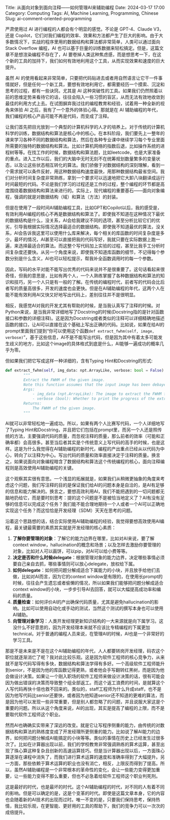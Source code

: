 Title: 从面向对象到面向注释——如何管理AI来辅助编程
Date: 2024-03-17 17:00
Category: Computing
Tags: AI, Machine Learning, Programming, Chinese
Slug: ai-comment-oriented-programming

严肃使用过 AI 进行编程的人都会有个明显的感觉。不论是 GPT-4、Claude V3，还是 Copilot，它们对我们编程的效率、效果和方法都产生了巨大的影响。由于大多数情况下，实战的程序里用的数据结构和算法都非常简单，人类可以通过面向 Stack Overflow 编程，AI 也可以基于巨量的训练数据来轻松搞定。但是，这篇文章不是想渲染编程不存在了，AI 要卷掉人类这种焦虑感，而是想思考一下，在这个新的工具的加持下，我们如何有效地利用这个工具，从而实现效果和速度的巨大提升。

虽然 AI 的使用看起来非常简单，只要把代码贴进去或者用自然语言让它干一件事情就好，但是任何一个新工具，要想有效地利用它，都需要经历一个摸索、沉淀和思考的过程，都有一些诀窍。尤其是 AI 这种突破性的工具。如果我们仍然照着以前的思维定势来看待它的话，往往会陷入一些习惯的盲区，从而无法有效地收敛到最佳的利用方式上去。在试图摒弃我过往的编程教育和经验，试着用一种全新的视角来体验 AI 之后，我有了一个意外的体验心得。那就是在 AI 辅助编程的年代，我们编程的核心产品可能不再是代码，而变成了注释。

让我们首先把目光放到一个典型的计算机科学的人才的培养上。对于传统的计算机科学的训练，数据结构和算法是核心中的核心。在本科阶段，我们要先上一整年的课来学习各种不同的数据结构和算法，然后在各种专业课中继续学习每个专业里面所需要的独特的数据结构和算法。比如计算机网络的指数后退，比如操作系统的进程树等等。在找工作的时候，数据结构和算法题，比如leetcode，也是大家准备的重点。进入工作以后，我们的大脑中无时无刻不在统筹规划数量繁多的变量状态，以及让这些状态相互转化的算法。我们骄傲于对数据结构的深刻理解，看到一个需求就可以条件反射，用这种数据结构速度最快，用那种数据结构最省空间。我们对分析时间复杂度非常熟练，拿到一个要求可以迅速地把它大卸八块翻译成运行时间最短的代码。不论是我们学习的过程还是工作的过程，整个编程的环节都是高度围绕着数据结构和算法来进行的。实际上，现代编程的重要基石——面向对象编程，强调的就是对数据结构（域）和算法（方法）的封装。

但是在使用了一段时间AI辅助编程工具，比如GPT和Copilot以后，我的感受是，有效利用AI编程的核心不再是数据结构和算法了。即使我不知道在这种情况下最优的数据结构是什么，没关系，AI会给我建议不同的选项，甚至分析比较它们的优劣，引导我根据实际情况选择最适合的数据结构。即使我不知道最优的算法，没关系，AI会告诉我这里可以使用什么库来解决，每个相关的库函数的时间复杂度是多少。最坏的情况，AI甚至可以直接把我的代码写好，我就只要在实际数据上跑一遍，来选择最适合的算法。而这整个写代码加上实验的过程，甚至比我手工分析时间复杂度还要快。从另一个角度来说，即使我不知道库函数的细节，不记得每个参数分别是什么含义，AI也可以轻松提示，帮我补全函数调用时的每一个参数。

因此，写码的水平对能不能写出优秀的代码来说并不是很重要了。这句话看起来很奇怪，但我的意思是，比如有两个人，一个人熟练掌握了各种数据结构和算法的知识和技巧，另一个人只是有一般的了解。在传统的编程时代，前者写的代码会比后者写的质量高很多，开发的速度也会更快。但是在AI辅助编程的年代，这两个人在能不能有效利用AI又快又好地写出代码上，差别往往并不是很明显。

相反，我感觉AI对我的开发尤其有帮助的时候，是当我认真写了注释的时候。对Python来说，是当我非常详细地写了Docstring的时候(Docstring指的是针对函数接口和参数的详细注释)。这是因为Docstring或者类似的注释可以详细精确地描述函数的接口，让AI可以直接在这个基础上写出正确的代码。比如说，如果在给AI的prompt里面我们提到“你可以使用这个函数`def extract_fwhm(self, image, verbose)`”，基于这些信息，AI不是不能写出代码，但是因为其中有着太多可能发生歧义的地方，比如这个image的具体格式到底是什么，AI能够一遍成功的概率几乎为零。

但如果我们把它写成这样一种详细的，含有Typing Hint和Docstring的形式:
```python
def extract_fwhm(self, img_data: npt.ArrayLike, verbose: bool = False) -> float:
        """
        Extract the FWHM of the given image.
        Note this function assumes that the input image has been debayered if it is a color image.
        Args:
            - img_data (npt.ArrayLike): The image to extract the FWHM from.
            - verbose (bool): Whether to print the progress of the extraction.
        Returns:
            The FWHM of the given image.
        """
```

AI就可以非常轻松地一遍成功。所以，如果有两个人比赛写代码，一个人详细地写了Typing Hint和Docstring，并且把它们包括在prompt里，而另一个人还是照传统的方法，主要强调代码的质量，而忽视注释的质量，那么前者的效率（可能和正确率都）会高很多。甚至当后者其实是个传统意义上写代码的高手的时候，也是这样。这是为什么我觉得在AI辅助编程的新时代，编程的产出重点已经从以代码为中心，转向了以注释为中心。写出代码的质量和效率直接决定于注释的质量。换言之，如果说面向对象编程暗含了数据结构和算法这个传统编程的核心，面向注释编程则是高效使用AI辅助编程的关键。

这个观察其实很有意思。一个浅显的拓展就是，如果我们从稍微更抽象的角度来考虑这个问题，我们写注释的目的是保证我们给AI的问题本身是自洽的，是AI有足够的信息和能力解决的。换言之，要想高效利用AI，我们不能把遇到的一切问题都无脑地扔给它，而是要时刻思考：提的这个问题是不是被恰当地定义了？AI有没有足够的信息可以完成这个任务？我们能不能合理地期待一个人或者一个AI可以正确地实现这个任务？而这恰恰是开发经理（SDM）天天在思考的问题。

沿着这个思路想的话，结合实际使用AI辅助编程的经验，我觉得要想高效使用AI编程，最关键最需要的素质其实就是开发经理的核心素质：

1. **了解你要管理的对象**：了解它的能力边界在哪里，比如对AI来说，要了解context window，hallucination的概念和场景；以及怎样去激励你要管理的对象，比如对人可以画饼，可以pip，对AI可以给小费等等。
2. **决定是否和什么时候delegate**：根据管理对象的能力边界，决定哪些事情必须要自己亲自去抓，哪些事情则可以放心delegate，放权给下属。
3. **如何delegate**：如何把问题分解成适合下属能力的小块，并且放手给他们去做，比如对AI而言，因为它的context window是有限的，在使用长prompt的时候，往往会产生遗忘或者偷懒的情况，所以如果我们能够把问题分解成适合context window的小块，一步步引导AI去回答，就可以大幅提高成功率和编码的质量。
4. **质量检查**：如何评价AI的产出确保代码质量，尤其是避免hallucination的影响。比如可以使用自动化或手动的测试，当然这个测试的撰写本身也可以使用AI辅助。
5. **向管理对象学习**：人类开发经理更新知识结构的一大来源就是向下属学习。这没什么不好意思的，因为开发经理本来就不应该比专精编程的下属更加technical。对于普通的编程人员来说，在管理AI的时候，AI也是一个非常好的学习工具。

那是不是未来是不是在这个AI辅助编程的年代，人人都要转岗开发经理，码农这个职位就逐渐消亡了呢？我对此比较乐观。这是因为软件工程师的核心竞争力，从来就不是写代码写得有多快，数据结构和算法学得有多好。一个高级软件工程师能升到senior，不是因为他的库函数记得更熟，或者他会手写翻转红黑树，而是因为他会做设计决策。如果让一个刚入职场的软件工程师来做设计决策的话，很有可能会因为做出错误的决策而导致整个组全部返工。而这个返工浪费的时间，是就算这个人写代码再快十倍也救不回来的。类似的，staff工程师为什么升成staff，也不是因为他写代码比senior还要快，或者因为他知道senior还不知道的更难的算法，而是因为他可以发现一些非常重要，但是别人都忽略了的问题，并且说服大家这是个重要的问题。所以从这个角度来说，AI的出现，其实是提高了编程的上限，而不是要取代软件工程师这个职业。

然而AI也确确实实带来了深远的改变。就是它让写程序侧重的能力，由传统的对数据结构和算法的熟练度变成了开发经理所更侧重的能力。比如说了解AI能力的边界，如何把问题分解成AI能搞定的小块等等。类似的事情在历史上已经发生过很多次了。比如在计算器出现以前，我们的学校教育非常强调熟练的算术运算，甚至出现了珠心算这种复杂且创新的高速运算技巧。但是当计算器出现以后，一方面珠心算逐渐在课程中消失了，而我们进行算术运算的速度和准确率得到了大幅提升。另一方面，那些依赖于算术运算的职业也没有消亡，相反，上限反而得到了提高。所以，虽然AI辅助编程是一个非常根本的革命性的变化，会让一些能力变得更加重要，让一些能力变得不那么重要，但也不必急着给软件工程师这个职业判死刑。

这是最好的时代，也是最坏的时代。这个AI辅助编程的时代，对不同的人有着不同的影响。但是可以确定的是，这是个变革的时代。即使是这篇文章本身，它的内容也会随着新的AI技术的出现而过时。唯一不变的是，只要我们保持思考，保持热情，我比较乐观，在更智能、更好用的工具的帮助下，我们的竞争力可以一次次的成倍提升。